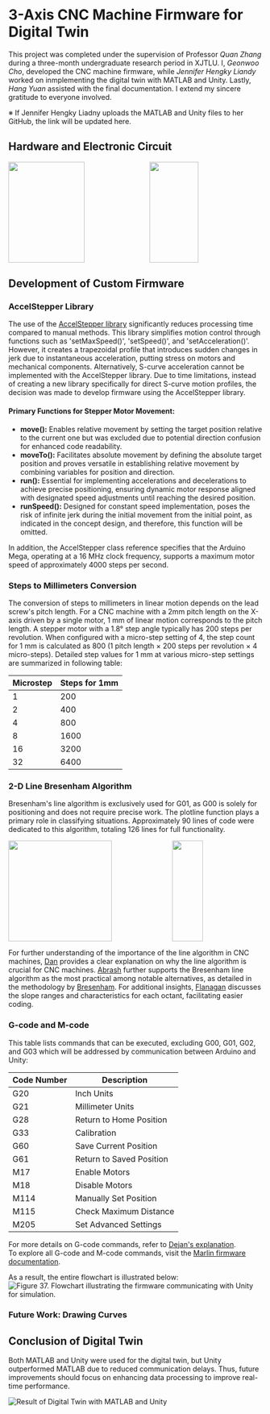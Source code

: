 # 3-Axis CNC Machine Firmware for Digital Twin

This project was completed under the supervision of Professor *Quan Zhang* during a three-month undergraduate research period in XJTLU. I, *Geonwoo Cho*, developed the CNC machine firmware, while *Jennifer Hengky Liandy* worked on inmplementing the digital twin with MATLAB and Unity. Lastly, *Hang Yuan* assisted with the final documentation. I extend my sincere gratitude to everyone involved.

※ If Jennifer Hengky Liadny uploads the MATLAB and Unity files to her GitHub, the link will be updated here.

## Hardware and Electronic Circuit

<div class="form-group">
        <div style="height: 200px; width: 500px;">
                <img style="height: 100%; width: 55%; float:left;" src="https://github.com/gunwoo0623/3-Axis-CNC-Machinery/assets/52570227/d958c287-57fc-4a85-a1a3-cf04541632b9">
                <img style="height: 100%; width: 44%; float:right;" src="https://github.com/gunwoo0623/3-Axis-CNC-Machinery/assets/52570227/b1111b31-0fd8-455d-8fa2-a6b7da4fc737">
        </div>
</div>

## Development of Custom Firmware

### AccelStepper Library

The use of the [AccelStepper library](https://www.airspayce.com/mikem/arduino/AccelStepper/classAccelStepper.html#a5dce13ab2a1b02b8f443318886bf6fc5) significantly reduces processing time compared to manual methods. This library simplifies motion control through functions such as 'setMaxSpeed()', 'setSpeed()', and 'setAcceleration()'. However, it creates a trapezoidal profile that introduces sudden changes in jerk due to instantaneous acceleration, putting stress on motors and mechanical components. Alternatively, S-curve acceleration cannot be implemented with the AccelStepper library. Due to time limitations, instead of creating a new library specifically for direct S-curve motion profiles, the decision was made to develop firmware using the AccelStepper library.

#### Primary Functions for Stepper Motor Movement:
* **move():** Enables relative movement by setting the target position relative to the current one but was excluded due to potential direction confusion for enhanced code readability.
* **moveTo():** Facilitates absolute movement by defining the absolute target position and proves versatile in establishing relative movement by combining variables for position and direction.
* **run():** Essential for implementing accelerations and decelerations to achieve precise positioning, ensuring dynamic motor response aligned with designated speed adjustments until reaching the desired position.
* **runSpeed():** Designed for constant speed implementation, poses the risk of infinite jerk during the initial movement from the initial point, as indicated in the concept design, and therefore, this function will be omitted.

In addition, the AccelStepper class reference specifies that the Arduino Mega, operating at a 16 MHz clock frequency, supports a maximum motor speed of approximately 4000 steps per second.

### Steps  to  Millimeters Conversion 

The conversion of steps to millimeters in linear motion depends on the lead screw's pitch length. For a CNC machine with a 2mm pitch length on the X-axis driven by a single motor, 1 mm of linear motion corresponds to the pitch length. A stepper motor with a 1.8° step angle typically has 200 steps per revolution. When configured with a micro-step setting of 4, the step count for 1 mm is calculated as 800 (1 pitch length × 200 steps per revolution × 4 micro-steps). Detailed step values for 1 mm at various micro-step settings are summarized in following table:

| Microstep                 | Steps for 1mm                       |
|---------------------------|-------------------------------------|
| 1                         | 200                                 |
| 2                         | 400                                 |
| 4                         | 800                                 |
| 8                         | 1600                                |
| 16                        | 3200                                |
| 32                        | 6400                                |

### 2-D Line Bresenham Algorithm

Bresenham's line algorithm is exclusively used for G01, as G00 is solely for positioning and does not require precise work. The plotline function plays a primary role in classifying situations. Approximately 90 lines of code were dedicated to this algorithm, totaling 126 lines for full functionality.

<div class="form-group">
        <div style="height: 200px; width: 500px;">
                <img style="height: 100%; width: 64%; float:left;" src="https://github.com/gunwoo0623/3-Axis-CNC-Machinery/assets/52570227/ac3c192f-1490-42ad-ae17-d26765b1b2e3">
                <img style="height: 100%; width: 35%; float:right;" src="https://github.com/gunwoo0623/3-Axis-CNC-Machinery/assets/52570227/438131ef-d3ad-4743-8692-197d5c282376">
        </div>
</div>

For further understanding of the importance of the line algorithm in CNC machines, [Dan](https://www.marginallyclever.com/2020/07/moving-your-cnc-with-bresenhams-algorithm/) provides a clear explanation on why the line algorithm is crucial for CNC machines. [Abrash](https://www.ercankoclar.com/wp-content/uploads/2016/12/gpbb35.pdf) further supports the Bresenham line algorithm as the most practical among notable alternatives, as detailed in the methodology by [Bresenham](https://ohiostate.pressbooks.pub/app/uploads/sites/45/2017/09/bresenham.pdf). For additional insights, [Flanagan](https://cs.helsinki.fi/group/goa/mallinnus/lines/bresenh.html) discusses the slope ranges and characteristics for each octant, facilitating easier coding.


### G-code and M-code

This table lists commands that can be executed, excluding G00, G01, G02, and G03 which will be addressed by communication between Arduino and Unity:

| Code Number               | Description                         |
|---------------------------|-------------------------------------|
| G20                       | Inch Units                          |
| G21                       | Millimeter Units                    |
| G28                       | Return to Home Position             |
| G33                       | Calibration                         |
| G60                       | Save Current Position               |
| G61                       | Return to Saved Position            |
| M17                       | Enable Motors                       |
| M18                       | Disable Motors                      |
| M114                      | Manually Set Position               |
| M115                      | Check Maximum Distance              |
| M205                      | Set Advanced Settings               |

For more details on G-code commands, refer to [Dejan's explanation](https://howtomechatronics.com/tutorials/g-code-explained-list-of-most-important-g-code-commands/).  
To explore all G-code and M-code commands, visit the [Marlin firmware documentation](https://marlinfw.org/meta/gcode/).


As a result, the entire flowchart is illustrated below:
![Figure 37. Flowchart illustrating the firmware communicating with Unity for simulation. ](https://github.com/gunwoo0623/3-Axis-CNC-Machinery/assets/52570227/19e5d9d5-d1da-4b16-9bca-07a8001c4f86)

### Future Work: Drawing Curves

## Conclusion of Digital Twin

Both MATLAB and Unity were used for the digital twin, but Unity outperformed MATLAB due to reduced communication delays. Thus, future improvements should focus on enhancing data processing to improve real-time performance.

![Result of Digital Twin with MATLAB and Unity](https://github.com/gunwoo0623/3-Axis-CNC-Machinery/assets/52570227/dfb5de02-4196-4d1b-a47e-fed64252988e)
